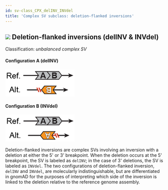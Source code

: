```yaml
---
id: sv-class_CPX_delINV_INVdel
title: 'Complex SV subclass: deletion-flanked inversions'
---
```


## ![](https://placehold.it/15/71E38C/000000?text=+) Deletion-flanked inversions (delINV & INVdel)

Classification: _unbalanced complex SV_

#### Configuration A (delINV)

![Deletion-flanked inversion (delINV)](gnomAD_browser.SV_schematics_delINV.png)

#### Configuration B (INVdel)

![Deletion-flanked inversion (INVdel)](gnomAD_browser.SV_schematics_INVdel.png)

Deletion-flanked inversions are complex SVs involving an inversion with a deletion at either the 5' or 3' breakpoint. When the deletion occurs at the 5' breakpoint, the SV is labeled as `delINV`; in the case of 3' deletions, the SV is labeled as `INVdel`. The two configurations of deletion-flanked inversion, `delINV` and `INVdel`, are molecularly indistinguishable, but are differentiated in gnomAD for the purposes of interpreting which side of the inversion is linked to the deletion relative to the reference genome assembly.
